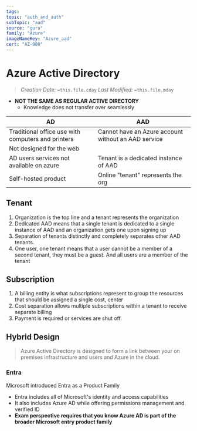 ```yaml
---
tags:
topic: "auth_and_auth"
subTopic: "aad"
source: "guru"
family: "Azure"
imageNameKey: "Azure_aad"
cert: "AZ-900"
---
```

# Azure Active Directory
> *Creation Date:* `=this.file.cday`
> *Last Modified:* `=this.file.mday`

- **NOT THE SAME AS REGULAR ACTIVE DIRECTORY**
	- Knowledge does not transfer over seamlessly


| AD                                                 | AAD                                                 |
| -------------------------------------------------- | --------------------------------------------------- |
| Traditional office use with computers and printers | Cannot have an Azure account without an AAD service | 
| Not designed for the web                           |                                                     |
| AD users services not available on azure           |  Tenant is a dedicated instance of AAD                                                   |
| Self-hosted product                                |  Online "tenant" represents the org                                                   |

## Tenant

1. Organization is the top line and a tenant represents the organization
2. Dedicated AAD means that a single tenant is dedicated to a single instance of AAD and an organization gets one upon signing up
3. Separation of tenants distinctly and completely separates other AAD tenants.
4. One user, one tenant means that a user cannot be a member of a second tenant, they must be a guest. And all users are a member of the tenant

## Subscription

1. A billing entity is what subscriptions represent to group the resources that should be assigned a single cost, center
2. Cost separation allows multiple subscriptions within a tenant to receive separate billing
3. Payment is required or services are shut off.

## Hybrid Design

> Azure Active Directory is designed to form a link between your on premises infrastructure and users and Azure in the cloud.

### Entra

Microsoft introduced Entra as a Product Family

- Entra includes all of Microsoft's identity and access capabilities
- It also includes Azure AD while offering permissions management and verified ID
- **Exam perspective requires that you know Azure AD is part of the broader Microsoft entry product family**

